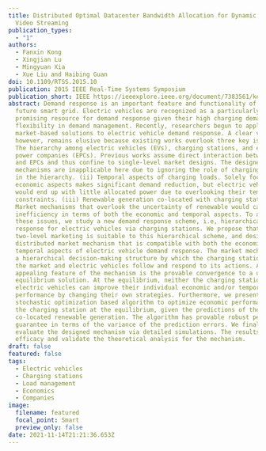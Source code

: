 ```yaml
---
title: Distributed Optimal Datacenter Bandwidth Allocation for Dynamic Adaptive
  Video Streaming
publication_types:
  - "1"
authors:
  - Fanxin Kong
  - Xingjian Lu
  - Mingyuan Xia
  - Xue Liu and Haibing Guan
doi: 10.1109/RTSS.2015.10
publication: 2015 IEEE Real-Time Systems Symposium
publication_short: IEEE https://ieeexplore.ieee.org/document/7383561/keywords#keywords
abstract: Demand response is an important feature and functionality of the
  future smart grid. Electric vehicles are recognized as a particularly
  promising resource for demand response given their high charging demand and
  flexibility in demand management. Recently, researchers begun to apply
  market-based solutions to electric vehicle demand response. A clear vision,
  however, remains elusive because existing works overlook three key issues. (i)
  The hierarchy among electric vehicles (EVs), charging stations, and electric
  power companies (EPCs). Previous works assume direct interaction between EVs
  and EPCs and thus confine to single-level market designs. The designed
  mechanisms are inapplicable here due to ignoring the role of charging stations
  in the hierarchy. (ii) Temporal aspects of charging loads. Solely focusing on
  economic aspects makes significant demand reduction, but electric vehicles
  would end up with little allocated power due to overlooking their temporal
  constraints. (iii) Renewable generation co-located with charging stations.
  Market mechanisms that overlook the uncertainty of renewable would cause much
  inefficiency in terms of both the economic and temporal aspects. To address
  these issues, we study a new demand response scheme, i.e, hierarchical demand
  response for electric vehicles via charging stations. We propose that
  two-level marketing is suitable to this hierarchical scheme, and design a
  distributed market mechanism that is compatible with both the economic and
  temporal aspects of electric vehicle demand response. The market mechanism has
  a hierarchical decision-making structure by which the charging station leads
  the market and electric vehicles follow and respond to its actions. An
  appealing feature of the mechanism is the provable convergence to a unique
  equilibrium solution. At the equilibrium, neither the charging station or
  electric vehicles can improve their individual economic and/or temporal
  performance by changing their own strategies. Furthermore, we present a
  stochastic optimization based algorithm to optimize economic performance for
  the charging station at the equilibrium, given the predictions of the
  co-located renewable generation. The algorithm has provable robust performance
  guarantee in terms of the variance of the prediction errors. We finally
  evaluate the designed mechanism via detailed simulations. The results show the
  efficacy and validate the theoretical analysis for the mechanism.
draft: false
featured: false
tags:
  - Electric vehicles
  - Charging stations
  - Load management
  - Economics
  - Companies
image:
  filename: featured
  focal_point: Smart
  preview_only: false
date: 2021-11-14T21:21:36.653Z
---
```

